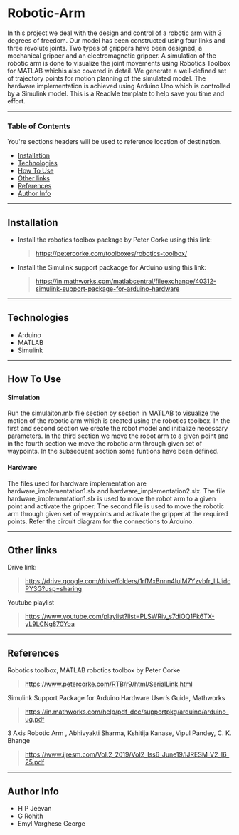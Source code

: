 # Robotic-Arm

In this project we deal with the design and control of a robotic arm with 3 degrees of freedom. Our model has been constructed using four links and three revolute joints. Two types of grippers have been designed, a mechanical gripper and an electromagnetic gripper. A simulation of the robotic arm is done to visualize the joint movements using Robotics Toolbox for MATLAB whichis also covered in detail. We generate a well-defined set of trajectory points for motion planning of the simulated model. The hardware implementation is achieved using Arduino Uno which is controlled by a Simulink model. This is a ReadMe template to help save you time and effort. 

---

### Table of Contents
You're sections headers will be used to reference location of destination.

- [Installation](#installation)
- [Technologies](#technologies)
- [How To Use](#how-to-use)
- [Other links](#other-links)
- [References](#references)
- [Author Info](#author-info)

---

## Installation

- Install the robotics toolbox package by Peter Corke using this link: 
    > https://petercorke.com/toolboxes/robotics-toolbox/

- Install the Simulink support packacge for Arduino using this link: 
    > https://in.mathworks.com/matlabcentral/fileexchange/40312-simulink-support-package-for-arduino-hardware

---

## Technologies

- Arduino
- MATLAB
- Simulink

---

## How To Use

#### Simulation
Run the simulaiton.mlx file section by section in MATLAB to visualize the motion of the robotic arm which is created using the robotics toolbox. In the first and second section we create the robot model and initialize necessary parameters. In the third section we move the robot arm to a given point and in the fourth section we move the robotic arm through given set of waypoints. In the subsequent section some funtions have been defined.

#### Hardware
The files used for hardware implementation are hardware_implementation1.slx and hardware_implementation2.slx. The file hardware_implementation1.slx is used to move the robot arm to a given point and activate the gripper. The second file is used to move the robotic arm through given set of waypoints and activate the gripper at the required points. Refer the circuit diagram for the connections to Arduino.

---

## Other links

Drive link: 
 > https://drive.google.com/drive/folders/1rfMxBnnn4IuiM7Yzvbfr_llIJidcPY3G?usp=sharing

Youtube playlist
 > https://www.youtube.com/playlist?list=PLSWRiv_s7diOQ1Fk6TX-yL9LCNg870Yoa

---

## References

Robotics toolbox, MATLAB robotics toolbox by Peter Corke
 > https://www.petercorke.com/RTB/r9/html/SerialLink.html

Simulink Support Package for Arduino Hardware User’s Guide, Mathworks
 > https://in.mathworks.com/help/pdf_doc/supportpkg/arduino/arduino_ug.pdf

3 Axis Robotic Arm , Abhivyakti Sharma, Kshitija Kanase, Vipul Pandey, C. K. Bhange
 > https://www.ijresm.com/Vol.2_2019/Vol2_Iss6_June19/IJRESM_V2_I6_25.pdf

---

## Author Info

- H P Jeevan
- G Rohith
- Emyl Varghese George
